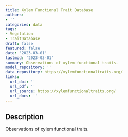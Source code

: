 ```yaml
---
title: Xylem Functional Trait Database
authors:
- ''
categories: data
tags:
- Vegetation
- TraitDatabase
draft: false
featured: false
date: '2023-03-01'
lastmod: '2023-03-01'
summary: Observations of xylem functional traits.
model_repository: ''
data_repository: https://xylemfunctionaltraits.org/
links:
  url_doi: ''
  url_pdf: ''
  url_source: https://xylemfunctionaltraits.org/
  url_docs: ''
---
```


## Description

Observations of xylem functional traits.

